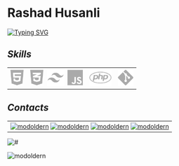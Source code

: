 # Rashad Husanli
[![Typing SVG](https://readme-typing-svg.demolab.com?font=Libre+Barcode+39+Extended&size=30&duration=3000&pause=1000&color=aaa&center=true&lines=Front-End+developer)](https://git.io/typing-svg)
## *Skills*
<table><tr><td valign="top">
<div align="center">  
<a href="https://www.w3schools.com/html/" target="_blank"><img src="html.svg" alt="HTML5" height="40" /></a>&nbsp;&nbsp;&nbsp;
<a href="https://www.w3schools.com/css/" target="_blank"><img src="css.svg" alt="CSS3" height="40" /></a>&nbsp;
<a href="https://www.tailwindcss.com/" target="_blank"><img src="tailwindcss.png" alt="Tailwind CSS" height="40" /></a>&nbsp;
<a href="https://www.javascript.com/" target="_blank"><img src="js.svg" alt="JavaScript" height="40" /></a>&nbsp;&nbsp;&nbsp;
<a href="https://www.php.net/" target="_blank"><img src="php.svg" alt="PHP" height="40" /></a>&nbsp;&nbsp;&nbsp;
<a href="https://github.com/" target="_blank"><img src="git.svg" alt="Git" height="40" /></a>
</div>
</td></tr></table>


## *Contacts*
<table><tr><td valign="top">
<div align="center">  
<a href="https://www.facebook.com/profile.php?id=100023073662950" target="_lank"><img align="center" src="https://raw.githubusercontent.com/rahuldkjain/github-profile-readme-generator/master/src/images/icons/Social/facebook.svg" alt="modoldern" height="30" width="40" /></a>
  <a href="https://www.linkedin.com/in/rashad-kurbanov-b672a283/" target="blank"><img align="center" src="https://raw.githubusercontent.com/rahuldkjain/github-profile-readme-generator/master/src/images/icons/Social/linked-in-alt.svg" alt="modoldern" height="30" width="40" /></a>
<a href="https://codepen.io/modoldern" target="_lank"><img align="center" src="https://raw.githubusercontent.com/rahuldkjain/github-profile-readme-generator/master/src/images/icons/Social/codepen.svg" alt="modoldern" height="30" width="40" /></a>
<a href="https://www.youtube.com/channel/UCgsWoppyxFlvn4i0oeDHt0w" target="_lank"><img align="center" src="https://raw.githubusercontent.com/rahuldkjain/github-profile-readme-generator/master/src/images/icons/Social/youtube.svg" alt="modoldern" height="30" width="40" /></a>

  </div>
</td></tr></table>

<p align="left"> <img src="https://komarev.com/ghpvc/?username=karacagurbuz&label=Profile%20views&color=0e75b6&style=flat" alt="#" /> </p>

<p><img align="left" src="https://github-readme-stats.vercel.app/api/top-langs?username=modoldern&show_icons=true&locale=en&layout=compact" alt="modoldern" /></p>



